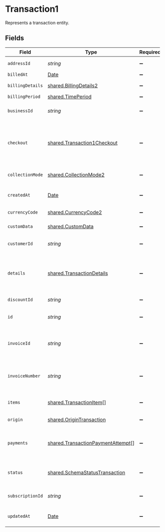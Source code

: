 # Transaction1

Represents a transaction entity.


## Fields

| Field                                                                                                                                                                                                   | Type                                                                                                                                                                                                    | Required                                                                                                                                                                                                | Description                                                                                                                                                                                             | Example                                                                                                                                                                                                 |
| ------------------------------------------------------------------------------------------------------------------------------------------------------------------------------------------------------- | ------------------------------------------------------------------------------------------------------------------------------------------------------------------------------------------------------- | ------------------------------------------------------------------------------------------------------------------------------------------------------------------------------------------------------- | ------------------------------------------------------------------------------------------------------------------------------------------------------------------------------------------------------- | ------------------------------------------------------------------------------------------------------------------------------------------------------------------------------------------------------- |
| `addressId`                                                                                                                                                                                             | *string*                                                                                                                                                                                                | :heavy_minus_sign:                                                                                                                                                                                      | Unique Paddle ID for this address entity, prefixed with `add_`.                                                                                                                                         | add_01gm302t81w94gyjpjpqypkzkf                                                                                                                                                                          |
| `billedAt`                                                                                                                                                                                              | [Date](https://developer.mozilla.org/en-US/docs/Web/JavaScript/Reference/Global_Objects/Date)                                                                                                           | :heavy_minus_sign:                                                                                                                                                                                      | RFC 3339 datetime string.                                                                                                                                                                               | 2024-10-12T07:20:50.52Z                                                                                                                                                                                 |
| `billingDetails`                                                                                                                                                                                        | [shared.BillingDetails2](../../../sdk/models/shared/billingdetails2.md)                                                                                                                                 | :heavy_minus_sign:                                                                                                                                                                                      | Details for invoicing. Required if `collection_mode` is `manual`.                                                                                                                                       |                                                                                                                                                                                                         |
| `billingPeriod`                                                                                                                                                                                         | [shared.TimePeriod](../../../sdk/models/shared/timeperiod.md)                                                                                                                                           | :heavy_minus_sign:                                                                                                                                                                                      | N/A                                                                                                                                                                                                     |                                                                                                                                                                                                         |
| `businessId`                                                                                                                                                                                            | *string*                                                                                                                                                                                                | :heavy_minus_sign:                                                                                                                                                                                      | Unique Paddle ID for this business entity, prefixed with `biz_`.                                                                                                                                        | biz_01grrebrzaee2qj2fqqhmcyzaj                                                                                                                                                                          |
| `checkout`                                                                                                                                                                                              | [shared.Transaction1Checkout](../../../sdk/models/shared/transaction1checkout.md)                                                                                                                       | :heavy_minus_sign:                                                                                                                                                                                      | Paddle Checkout details for this transaction. Always included for automatically-collected transactions. Included where `billing_details.enable_checkout` is `true` for manually-collected transactions. |                                                                                                                                                                                                         |
| `collectionMode`                                                                                                                                                                                        | [shared.CollectionMode2](../../../sdk/models/shared/collectionmode2.md)                                                                                                                                 | :heavy_minus_sign:                                                                                                                                                                                      | How payment is collected. `automatic` for checkout, `manual` for invoices.                                                                                                                              |                                                                                                                                                                                                         |
| `createdAt`                                                                                                                                                                                             | [Date](https://developer.mozilla.org/en-US/docs/Web/JavaScript/Reference/Global_Objects/Date)                                                                                                           | :heavy_minus_sign:                                                                                                                                                                                      | RFC 3339 datetime string of when this entity was created. Set automatically by Paddle.                                                                                                                  | 2024-10-12T07:20:50.52Z                                                                                                                                                                                 |
| `currencyCode`                                                                                                                                                                                          | [shared.CurrencyCode2](../../../sdk/models/shared/currencycode2.md)                                                                                                                                     | :heavy_minus_sign:                                                                                                                                                                                      | Supported three-letter ISO 4217 currency code.                                                                                                                                                          |                                                                                                                                                                                                         |
| `customData`                                                                                                                                                                                            | [shared.CustomData](../../../sdk/models/shared/customdata.md)                                                                                                                                           | :heavy_minus_sign:                                                                                                                                                                                      | Your own structured key-value data.                                                                                                                                                                     |                                                                                                                                                                                                         |
| `customerId`                                                                                                                                                                                            | *string*                                                                                                                                                                                                | :heavy_minus_sign:                                                                                                                                                                                      | Unique Paddle ID for this customer entity, prefixed with `ctm_`.                                                                                                                                        | ctm_01grnn4zta5a1mf02jjze7y2ys                                                                                                                                                                          |
| `details`                                                                                                                                                                                               | [shared.TransactionDetails](../../../sdk/models/shared/transactiondetails.md)                                                                                                                           | :heavy_minus_sign:                                                                                                                                                                                      | Calculated totals for a transaction, including proration, discounts, tax, and currency conversion. Considered the source of truth for totals on a transaction.                                          |                                                                                                                                                                                                         |
| `discountId`                                                                                                                                                                                            | *string*                                                                                                                                                                                                | :heavy_minus_sign:                                                                                                                                                                                      | Unique Paddle ID for this discount, prefixed with `dsc_`.                                                                                                                                               | dsc_01gv5kpg05xp104ek2fmgjwttf                                                                                                                                                                          |
| `id`                                                                                                                                                                                                    | *string*                                                                                                                                                                                                | :heavy_minus_sign:                                                                                                                                                                                      | Unique Paddle ID for this transaction entity, prefixed with `txn_`.                                                                                                                                     | txn_01h04vsbhqc62t8hmd4z3b578c                                                                                                                                                                          |
| `invoiceId`                                                                                                                                                                                             | *string*                                                                                                                                                                                                | :heavy_minus_sign:                                                                                                                                                                                      | Paddle ID of the invoice that this transaction is related to, prefixed with `inv_`. Used for compatibility with the initial version of the Paddle Invoice API.                                          | inv_01ghbk4xjn4qdsmstcwzgcgg35                                                                                                                                                                          |
| `invoiceNumber`                                                                                                                                                                                         | *string*                                                                                                                                                                                                | :heavy_minus_sign:                                                                                                                                                                                      | Invoice number for this transaction. Automatically generated by Paddle when you mark a transaction as `billed` where `collection_mode` is `manual`.                                                     | 123-45678                                                                                                                                                                                               |
| `items`                                                                                                                                                                                                 | [shared.TransactionItem](../../../sdk/models/shared/transactionitem.md)[]                                                                                                                               | :heavy_minus_sign:                                                                                                                                                                                      | List of items on this transaction. For calculated totals, use `details.line_items`.                                                                                                                     |                                                                                                                                                                                                         |
| `origin`                                                                                                                                                                                                | [shared.OriginTransaction](../../../sdk/models/shared/origintransaction.md)                                                                                                                             | :heavy_minus_sign:                                                                                                                                                                                      | Describes how this transaction was created.                                                                                                                                                             |                                                                                                                                                                                                         |
| `payments`                                                                                                                                                                                              | [shared.TransactionPaymentAttempt](../../../sdk/models/shared/transactionpaymentattempt.md)[]                                                                                                           | :heavy_minus_sign:                                                                                                                                                                                      | List of payment attempts for this transaction, including successful payments. Sorted by `created_at` in descending order, so most recent attemps are returned first.                                    |                                                                                                                                                                                                         |
| `status`                                                                                                                                                                                                | [shared.SchemaStatusTransaction](../../../sdk/models/shared/schemastatustransaction.md)                                                                                                                 | :heavy_minus_sign:                                                                                                                                                                                      | Status of this transaction. You may set a transaction to `billed` or `canceled`, other statuses are set automatically by Paddle.                                                                        |                                                                                                                                                                                                         |
| `subscriptionId`                                                                                                                                                                                        | *string*                                                                                                                                                                                                | :heavy_minus_sign:                                                                                                                                                                                      | Unique Paddle ID for this subscription entity, prefixed with `sub_`.                                                                                                                                    | sub_01h04vsc0qhwtsbsxh3422wjs4                                                                                                                                                                          |
| `updatedAt`                                                                                                                                                                                             | [Date](https://developer.mozilla.org/en-US/docs/Web/JavaScript/Reference/Global_Objects/Date)                                                                                                           | :heavy_minus_sign:                                                                                                                                                                                      | RFC 3339 datetime string of when this entity was updated. Set automatically by Paddle.                                                                                                                  | 2024-10-13T07:20:50.52Z                                                                                                                                                                                 |